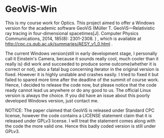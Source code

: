 # GeoViS-Win

This is my course work for Optics. This project aimed to offer a Windows version for the academic software GeoViS (Müller T. GeoViS—Relativistic ray tracing in four-dimensional spacetimes[J]. Computer Physics Communications, 2014, 185(8): 2301-2308. ) , which is available at  http://cpc.cs.qub.ac.uk/summaries/AESY_v1_0.html . 

The current Windows version(still in early development stage, I personally call it Einstein's Camera, because it sounds really cool, much cooler than it really is) did work and succeeded to produce some outcome(whether it is correct or not), also a fatal bug concerning iterator in the original version is fixed. However it is highly unstable and crashes easily. I tried to fixed it but failed to spared more time after the deadline of the summit of course work. Hence, I decided to release the code now, but please notice that the code ready cannot lead us anywhere or do any good to us. The official Linux version is always the choice. If you did have an issue about this poorly developed Windows version, just contact me. 

NOTICE: The paper claimed that GeoViS is released under Standard CPC license, however the code contains a LICENSE statement claim that it is released under GPLv3 license. I will treat the statement comes along with the code the more valid one. Hence this badly coded version is still under GPLv3.

